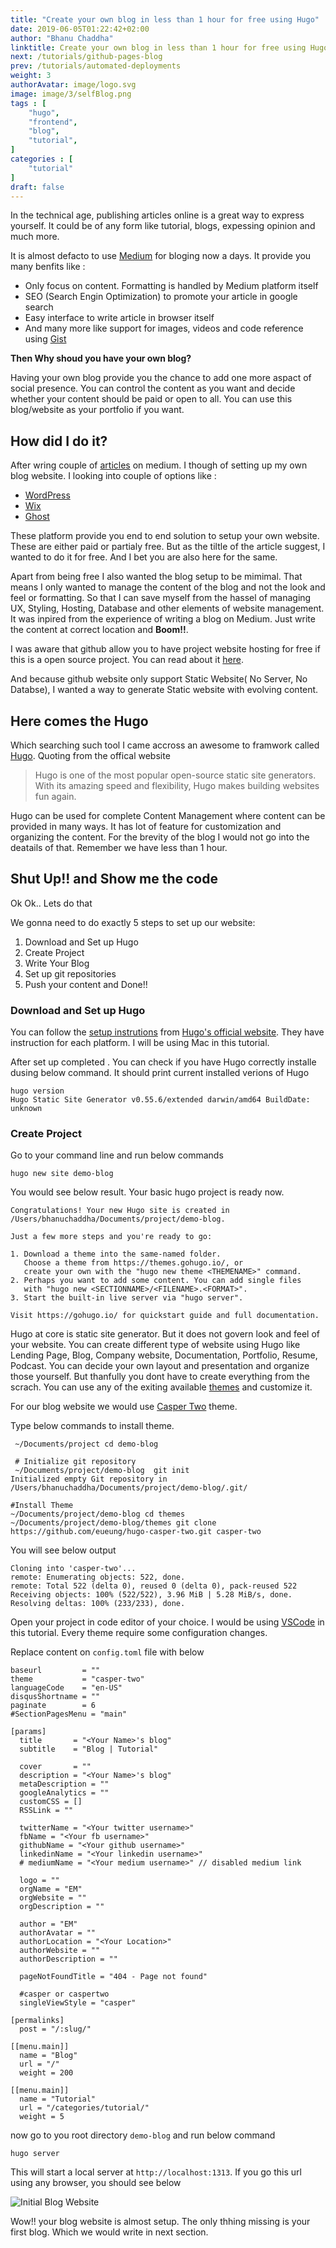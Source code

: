 ```yaml
---
title: "Create your own blog in less than 1 hour for free using Hugo"
date: 2019-06-05T01:22:42+02:00
author: "Bhanu Chaddha"
linktitle: Create your own blog in less than 1 hour for free using Hugo
next: /tutorials/github-pages-blog
prev: /tutorials/automated-deployments
weight: 3
authorAvatar: image/logo.svg
image: image/3/selfBlog.png
tags : [
    "hugo",
    "frontend",
    "blog",
    "tutorial",
]
categories : [
    "tutorial"
]
draft: false
---
```


In the technical age, publishing articles online is a great way to express yourself. It could be of any form like tutorial, blogs, expessing opinion and much more.

It is almost defacto to use [Medium]() for bloging now a days. It provide you many benfits like :

* Only focus on content. Formatting is handled by Medium platform itself
* SEO (Search Engin Optimization) to promote your article in google search
* Easy interface to write article in browser itself
* And many more like support for images, videos and code reference using [Gist]()

**Then Why shoud you have your own blog?**

Having your own blog provide you the chance to add one more aspact of social presence. You can control the content as you want and decide whether your content should be paid or open to all. You can use this blog/website as your portfolio if you want.

## How did I do it?

After wring couple of [articles]() on medium. I though of setting up my own blog website. I looking into couple of options like :

* [WordPress]()
* [Wix]()
* [Ghost]()

These platform provide you end to end solution to setup your own website. These are either paid or partialy free. But as the tiltle of the article suggest, I wanted to do it for free. And I bet you are also here for the same.

Apart from being free I also wanted the blog setup to be mimimal. That means I only wanted to manage the content of the blog and not the look and feel or formatting. So that I can save myself from the hassel of managing UX, Styling, Hosting, Database and other elements of website management. It was inpired from the experience of writing a blog on Medium. Just write the content at correct location and **Boom!!**. 

I was aware that github allow you to have project website hosting for free if this is a open source project. You can read about it [here]().

And because github website only support Static Website( No Server, No Databse), I wanted a way to generate Static website with evolving content.

## Here comes the Hugo

Which searching such tool I came accross an awesome to framwork called [Hugo](). Quoting from the offical website 

>Hugo is one of the most popular open-source static site generators. With its amazing speed and flexibility, Hugo makes building websites fun again.

Hugo can be used for complete Content Management where content can be provided in many ways. It has lot of feature for customization and organizing the content. For the brevity of the blog I would not go into the deatails of that. Remember we  have less than 1 hour.

## Shut Up!! and Show me the code

Ok Ok.. Lets do that

We gonna need to do exactly 5 steps to set up our website:

1. Download and Set up Hugo
2. Create Project
3. Write Your Blog
4. Set up git repositories
5. Push your content and Done!!


### **Download and Set up Hugo**

You can follow the [setup instrutions](https://gohugo.io/getting-started/installing/) from [Hugo's official website](). They have instruction for each platform. I will be using Mac in this tutorial.

After set up completed . You can check if you have Hugo correctly installe dusing below command. It should print current installed verions of Hugo 

```
hugo version                                                                                                            
Hugo Static Site Generator v0.55.6/extended darwin/amd64 BuildDate: unknown
```

### **Create Project**

Go to your command line and run below commands
```
hugo new site demo-blog                                                                                                      
```
You would see below result. Your basic hugo project is ready now.

```
Congratulations! Your new Hugo site is created in /Users/bhanuchaddha/Documents/project/demo-blog.

Just a few more steps and you're ready to go:

1. Download a theme into the same-named folder.
   Choose a theme from https://themes.gohugo.io/, or
   create your own with the "hugo new theme <THEMENAME>" command.
2. Perhaps you want to add some content. You can add single files
   with "hugo new <SECTIONNAME>/<FILENAME>.<FORMAT>".
3. Start the built-in live server via "hugo server".

Visit https://gohugo.io/ for quickstart guide and full documentation.
```

Hugo at core is static site generator. But it does not govern look and feel of your website. You can create different type of website using Hugo like Lending Page, Blog, Company website, Documentation, Portfolio, Resume, Podcast. You can decide your own layout and presentation and organize those yourself. But thanfully you dont have to create everything from the scrach. You can use any of the exiting available [themes](https://themes.gohugo.io/) and customize it.

For our blog website we would use [Casper Two](https://themes.gohugo.io/hugo-casper-two/) theme.

Type below commands to install theme.

```
 ~/Documents/project cd demo-blog

 # Initialize git repository    
 ~/Documents/project/demo-blog  git init                                                                                
Initialized empty Git repository in /Users/bhanuchaddha/Documents/project/demo-blog/.git/
 ```

 ```
 #Install Theme
 ~/Documents/project/demo-blog cd themes 
 ~/Documents/project/demo-blog/themes git clone https://github.com/eueung/hugo-casper-two.git casper-two

```
You will see below output

```
Cloning into 'casper-two'...
remote: Enumerating objects: 522, done.
remote: Total 522 (delta 0), reused 0 (delta 0), pack-reused 522
Receiving objects: 100% (522/522), 3.96 MiB | 5.28 MiB/s, done.
Resolving deltas: 100% (233/233), done.

```

Open your project in code editor of your choice. I would be using [VSCode]() in this tutorial. Every theme require some configuration changes. 

Replace content on `config.toml` file with below 

```
baseurl         = ""
theme           = "casper-two"
languageCode    = "en-US"
disqusShortname = ""
paginate        = 6
#SectionPagesMenu = "main"

[params]
  title       = "<Your Name>'s blog"
  subtitle    = "Blog | Tutorial"

  cover       = ""
  description = "<Your Name>'s blog"
  metaDescription = ""
  googleAnalytics = ""
  customCSS = []
  RSSLink = ""

  twitterName = "<Your twitter username>"
  fbName = "<Your fb username>"
  githubName = "<Your github username>"
  linkedinName = "<Your linkedin username>"
  # mediumName = "<Your medium username>" // disabled medium link

  logo = ""
  orgName = "EM"
  orgWebsite = ""
  orgDescription = ""

  author = "EM"
  authorAvatar = ""
  authorLocation = "<Your Location>"
  authorWebsite = ""
  authorDescription = ""

  pageNotFoundTitle = "404 - Page not found"

  #casper or caspertwo
  singleViewStyle = "casper"

[permalinks]
  post = "/:slug/"

[[menu.main]]
  name = "Blog"
  url = "/"
  weight = 200

[[menu.main]]
  name = "Tutorial"
  url = "/categories/tutorial/"
  weight = 5
```

now go to you root directory `demo-blog` and run below command

```
hugo server
```

This will start a local server at `http://localhost:1313`. If you go this url using any browser, you should see below

![Initial Blog Website](/image/3/initialBlog.png)

Wow!! your blog website is almost setup. The only thhing missing is your first blog. Which we would write in next section.

